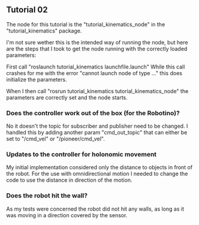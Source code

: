 
## Tutorial 02

The node for this tutorial is the "tutorial_kinematics_node" in the "tutorial_kinematics" package.

I'm not sure wether this is the intended way of running the node, but here are the steps that I took to get the node running with the correctly loaded parameters:

First call "roslaunch tutorial_kinematics launchfile.launch"
While this call crashes for me  with the error "cannot launch node of type ..." this does initialize the parameters.

When I then call "rosrun tutorial_kinematics tutorial_kinematics_node" the parameters are correctly set and the node starts.

### Does the controller work out of the box (for the Robotino)?
No it doesn't the topic for subscriber and publisher need to be changed. I handled this by adding another param "cmd_out_topic" that can either be set to "/cmd_vel" or "/pioneer/cmd_vel".

### Updates to the controller for holonomic movement
My initial implementation considered only the distance to objects in front of the robot.
For the use with omnidirectional motion I needed to change the code to use the distance in direction of the motion.

### Does the robot hit the wall?
As my tests were concerned the robot did not hit any walls, as long as it was moving in a direction covered by the sensor.
